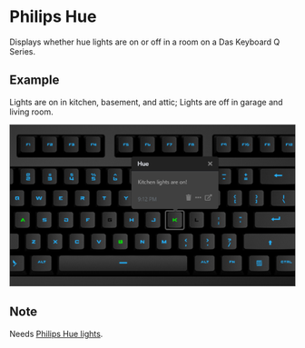 # Philips Hue

Displays whether hue lights are on or off in a room on a Das Keyboard Q Series.

## Example

Lights are on in kitchen, basement, and attic; Lights are off in garage and living room.

![Hue lights on a Das Keybaord Q](assets/image.png "Q Hue")

## Note

Needs [Philips Hue lights](https://www.philips.com/c-cs/global-country-selector.html).